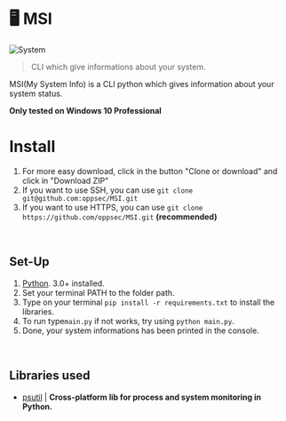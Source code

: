 # 🖥️ MSI

![System](https://i.ibb.co/N1Kj6Gh/Screenshot-2.jpg)

> CLI which give informations about your system.

MSI(My System Info) is a CLI python which gives information about your system status.

**Only tested on Windows 10 Professional**

# Install
1. For more easy download, click in the button "Clone or download" and click in "Download ZIP"
2. If you want to use SSH, you can use `git clone git@github.com:oppsec/MSI.git`
3. If you want to use HTTPS, you can use `git clone https://github.com/oppsec/MSI.git` **(recommended)**
<br>

## Set-Up
1. [Python](https://www.python.org/). 3.0+ installed.
2. Set your terminal PATH to the folder path.
3. Type on your terminal ``pip install -r requirements.txt`` to install the libraries.
4. To run type``main.py`` if not works, try using ``python main.py``.
5. Done, your system informations has been printed in the console.
<br>

## Libraries used
- [psutil](https://pypi.org/project/psutil/) | **Cross-platform lib for process and system monitoring in Python.**
